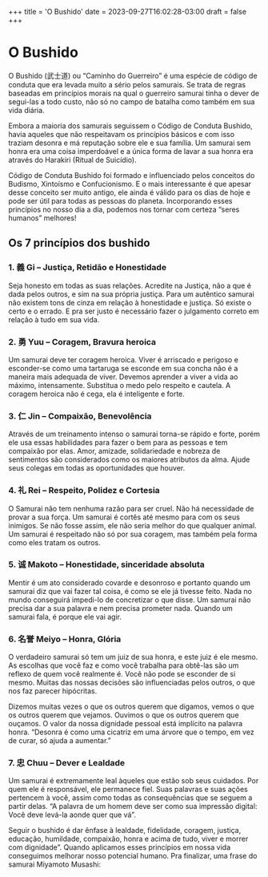 +++
title = 'O Bushido'
date = 2023-09-27T16:02:28-03:00
draft = false
+++

# O Bushido

O Bushido (武士道) ou “Caminho do Guerreiro” é uma espécie de código de conduta que era levada muito a sério pelos samurais. Se trata de regras baseadas em princípios morais na qual o guerreiro samurai tinha o dever de segui-las a todo custo, não só no campo de batalha como também em sua vida diária.

Embora a maioria dos samurais seguissem o Código de Conduta Bushido, havia aqueles que não respeitavam os princípios básicos e com isso traziam desonra e má reputação sobre ele e sua família. Um samurai sem honra era uma coisa imperdoável e a única forma de lavar a sua honra era através do Harakiri (Ritual de Suicídio).

Código de Conduta Bushido foi formado e influenciado pelos conceitos do Budismo, Xintoísmo e Confucionismo. E o mais interessante é que apesar desse conceito ser muito antigo, ele ainda é válido para os dias de hoje e pode ser útil para todas as pessoas do planeta. Incorporando esses princípios no nosso dia a dia, podemos nos tornar com certeza “seres humanos” melhores! 

## Os 7 princípios dos bushido

### 1. 義 Gi – Justiça, Retidão e Honestidade

Seja honesto em todas as suas relações. Acredite na Justiça, não a que é dada pelos outros, e sim na sua própria justiça. Para um autêntico samurai não existem tons de cinza em relação à honestidade e justiça. Só existe o certo e o errado. E pra ser justo é necessário fazer o julgamento correto em relação à tudo em sua vida.

### 2. 勇 Yuu – Coragem, Bravura heroica

Um samurai deve ter coragem heroica. Viver é arriscado e perigoso e esconder-se como uma tartaruga se esconde em sua concha não é a maneira mais adequada de viver. Devemos aprender a viver a vida ao máximo, intensamente. Substitua o medo pelo respeito e cautela. A coragem heroica não é cega, ela é inteligente e forte.

### 3. 仁 Jin – Compaixão, Benevolência

Através de um treinamento intenso o samurai torna-se rápido e forte, porém ele usa essas habilidades para fazer o bem para as pessoas e tem compaixão por elas. Amor, amizade, solidariedade e nobreza de sentimentos são considerados como os maiores atributos da alma. Ajude seus colegas em todas as oportunidades que houver.

### 4. 礼 Rei – Respeito, Polidez e Cortesia

O Samurai não tem nenhuma razão para ser cruel. Não há necessidade de provar a sua força. Um samurai é cortês até mesmo para com os seus inimigos. Se não fosse assim, ele não seria melhor do que qualquer animal. Um samurai é respeitado não só por sua coragem, mas também pela forma como eles tratam os outros.

### 5. 诚 Makoto – Honestidade, sinceridade absoluta

Mentir é um ato considerado covarde e desonroso e portanto quando um samurai diz que vai fazer tal coisa, é como se ele já tivesse feito. Nada no mundo conseguirá impedi-lo de concretizar o que disse. Um samurai não precisa dar a sua palavra e nem precisa prometer nada. Quando um samurai fala, é porque ele vai agir.

### 6. 名誉 Meiyo – Honra, Glória

O verdadeiro samurai só tem um juiz de sua honra, e este juiz é ele mesmo. As escolhas que você faz e como você trabalha para obtê-las são um reflexo de quem você realmente é. Você não pode se esconder de si mesmo. Muitas das nossas decisões são influenciadas pelos outros, o que nos faz parecer hipócritas.

Dizemos muitas vezes o que os outros querem que digamos, vemos o que os outros querem que vejamos. Ouvimos o que os outros querem que ouçamos. O valor da nossa dignidade pessoal está implícito na palavra honra. “Desonra é como uma cicatriz em uma árvore que o tempo, em vez de curar, só ajuda a aumentar.”


### 7. 忠 Chuu – Dever e Lealdade

Um samurai é extremamente leal àqueles que estão sob seus cuidados. Por quem ele é responsável, ele permanece fiel. Suas palavras e suas ações pertencem à você, assim como todas as consequências que se seguem a partir delas. “A palavra de um homem deve ser como sua impressão digital: Você deve levá-la aonde quer que vá”.

Seguir o bushido é dar ênfase à lealdade, fidelidade, coragem, justiça, educação, humildade, compaixão, honra e acima de tudo, viver e morrer com dignidade”. Quando aplicamos esses princípios em nossa vida conseguimos melhorar nosso potencial humano. Pra finalizar, uma frase do samurai Miyamoto Musashi: